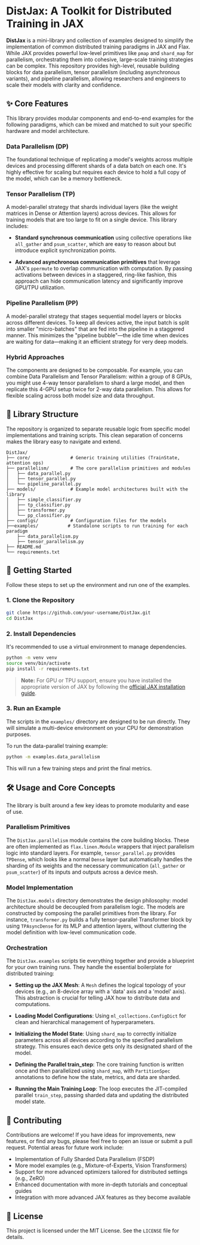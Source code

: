 # DistJax: A Toolkit for Distributed Training in JAX

**DistJax** is a mini-library and collection of examples designed to simplify the implementation of common distributed training paradigms in JAX and Flax. While JAX provides powerful low-level primitives like `pmap` and `shard_map` for parallelism, orchestrating them into cohesive, large-scale training strategies can be complex. This repository provides high-level, reusable building blocks for data parallelism, tensor parallelism (including asynchronous variants), and pipeline parallelism, allowing researchers and engineers to scale their models with clarity and confidence.

## ✨ Core Features

This library provides modular components and end-to-end examples for the following paradigms, which can be mixed and matched to suit your specific hardware and model architecture.

### Data Parallelism (DP)
The foundational technique of replicating a model's weights across multiple devices and processing different shards of a data batch on each one. It's highly effective for scaling but requires each device to hold a full copy of the model, which can be a memory bottleneck.

### Tensor Parallelism (TP)
A model-parallel strategy that shards individual layers (like the weight matrices in Dense or Attention layers) across devices. This allows for training models that are too large to fit on a single device. This library includes:

- **Standard synchronous communication** using collective operations like `all_gather` and `psum_scatter`, which are easy to reason about but introduce explicit synchronization points.

- **Advanced asynchronous communication primitives** that leverage JAX's `ppermute` to overlap communication with computation. By passing activations between devices in a staggered, ring-like fashion, this approach can hide communication latency and significantly improve GPU/TPU utilization.

### Pipeline Parallelism (PP)
A model-parallel strategy that stages sequential model layers or blocks across different devices. To keep all devices active, the input batch is split into smaller "micro-batches" that are fed into the pipeline in a staggered manner. This minimizes the "pipeline bubble"—the idle time when devices are waiting for data—making it an efficient strategy for very deep models.

### Hybrid Approaches
The components are designed to be composable. For example, you can combine Data Parallelism and Tensor Parallelism: within a group of 8 GPUs, you might use 4-way tensor parallelism to shard a large model, and then replicate this 4-GPU setup twice for 2-way data parallelism. This allows for flexible scaling across both model size and data throughput.

## 📂 Library Structure

The repository is organized to separate reusable logic from specific model implementations and training scripts. This clean separation of concerns makes the library easy to navigate and extend.

```
DistJax/
├── core/               # Generic training utilities (TrainState, attention ops)
├── parallelism/        # The core parallelism primitives and modules
│   ├── data_parallel.py
│   ├── tensor_parallel.py
│   └── pipeline_parallel.py
├── models/             # Example model architectures built with the library
│   ├── simple_classifier.py
│   ├── tp_classifier.py
│   ├── transformer.py
│   └── pp_classifier.py
├── configs/            # Configuration files for the models
├──examples/           # Standalone scripts to run training for each paradigm
    ├── data_parallelism.py
    ├── tensor_parallelism.py
├── README.md
└── requirements.txt
```

## 🚀 Getting Started

Follow these steps to set up the environment and run one of the examples.

### 1. Clone the Repository

```bash
git clone https://github.com/your-username/DistJax.git
cd DistJax
```

### 2. Install Dependencies

It's recommended to use a virtual environment to manage dependencies.

```bash
python -m venv venv
source venv/bin/activate
pip install -r requirements.txt
```

> **Note:** For GPU or TPU support, ensure you have installed the appropriate version of JAX by following the [official JAX installation guide](https://jax.readthedocs.io/en/latest/installation.html).

### 3. Run an Example
The scripts in the `examples/` directory are designed to be run directly. They will simulate a multi-device environment on your CPU for demonstration purposes.

To run the data-parallel training example:

```bash
python -m examples.data_parallelism
```

This will run a few training steps and print the final metrics.


## 🛠️ Usage and Core Concepts

The library is built around a few key ideas to promote modularity and ease of use.

### Parallelism Primitives

The `DistJax.parallelism` module contains the core building blocks. These are often implemented as `flax.linen.Module` wrappers that inject parallelism logic into standard layers. For example, `tensor_parallel.py` provides `TPDense`, which looks like a normal `Dense` layer but automatically handles the sharding of its weights and the necessary communication (`all_gather` or `psum_scatter`) of its inputs and outputs across a device mesh.

### Model Implementation

The `DistJax.models` directory demonstrates the design philosophy: model architecture should be decoupled from parallelism logic. The models are constructed by composing the parallel primitives from the library. For instance, `transformer.py` builds a fully tensor-parallel Transformer block by using `TPAsyncDense` for its MLP and attention layers, without cluttering the model definition with low-level communication code.

### Orchestration

The `DistJax.examples` scripts tie everything together and provide a blueprint for your own training runs. They handle the essential boilerplate for distributed training:

- **Setting up the JAX Mesh**: A `Mesh` defines the logical topology of your devices (e.g., an 8-device array with a 'data' axis and a 'model' axis). This abstraction is crucial for telling JAX how to distribute data and computations.

- **Loading Model Configurations**: Using `ml_collections.ConfigDict` for clean and hierarchical management of hyperparameters.

- **Initializing the Model State**: Using `shard_map` to correctly initialize parameters across all devices according to the specified parallelism strategy. This ensures each device gets only its designated shard of the model.

- **Defining the Parallel train_step**: The core training function is written once and then parallelized using `shard_map`, with `PartitionSpec` annotations to define how the state, metrics, and data are sharded.

- **Running the Main Training Loop**: The loop executes the JIT-compiled parallel `train_step`, passing sharded data and updating the distributed model state.


## 🤝 Contributing

Contributions are welcome! If you have ideas for improvements, new features, or find any bugs, please feel free to open an issue or submit a pull request. Potential areas for future work include:

- Implementation of Fully Sharded Data Parallelism (FSDP)
- More model examples (e.g., Mixture-of-Experts, Vision Transformers)
- Support for more advanced optimizers tailored for distributed settings (e.g., ZeRO)
- Enhanced documentation with more in-depth tutorials and conceptual guides
- Integration with more advanced JAX features as they become available

## 📜 License

This project is licensed under the MIT License. See the `LICENSE` file for details.